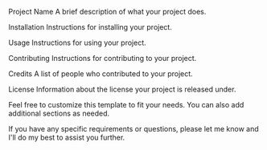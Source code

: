 Project Name
A brief description of what your project does.

Installation
Instructions for installing your project.

Usage
Instructions for using your project.

Contributing
Instructions for contributing to your project.

Credits
A list of people who contributed to your project.

License
Information about the license your project is released under.

Feel free to customize this template to fit your needs. You can also add additional sections as needed.

If you have any specific requirements or questions, please let me know and I'll do my best to assist you further.



